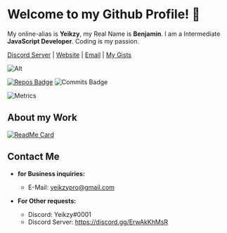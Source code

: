 # Welcome to my Github Profile! 👋

 My online-alias is **Yeikzy**, my Real Name is **Benjamin**. I am a Intermediate **JavaScript Developer**. Coding is my passion.

[Discord Server](https://discord.gg/ErwAkKhMsR) | [Website](https://yeikzy.github.io) | [Email](yeikzypro@gmail.com) | [My Gists](https://gist.github.com/Yeikzy)

![Alt](https://discord.c99.nl/widget/theme-4/582211583938134028.png)

[![Repos Badge](https://badges.pufler.dev/repos/Yeikzy)](https://badges.pufler.dev) ![Commits Badge](https://badges.pufler.dev/commits/monthly/Yeikzy)

![Metrics](https://metrics.lecoq.io/Yeikzy?template=classic&isocalendar=1&languages=1&people=1&tweets=1&isocalendar.duration=half-year&languages.limit=8&languages.threshold=0%25&languages.colors=github&languages.sections=most-used&languages.indepth=false&languages.analysis.timeout=15&languages.categories=markup%2C%20programming&languages.recent.categories=markup%2C%20programming&languages.recent.load=300&languages.recent.days=14&people.limit=24&people.identicons=false&people.identicons.hide=false&people.size=28&people.types=followers&people.shuffle=false&tweets.attachments=false&tweets.limit=2&tweets.user=Yeikzy&config.timezone=Europe%2FParis)

## About my Work

 [![ReadMe Card](https://github-readme-stats.vercel.app/api/pin/?username=Yeikzy&repo=ArduinoRPC&theme=dark)](https://github.com/Yeikzy/ArduinoRPC)

## Contact Me

- **for Business inquiries:**
  - E-Mail: yeikzypro@gmail.com

- **For Other requests:**
	 - Discord: Yeikzy#0001
	 - Discord Server: https://discord.gg/ErwAkKhMsR
